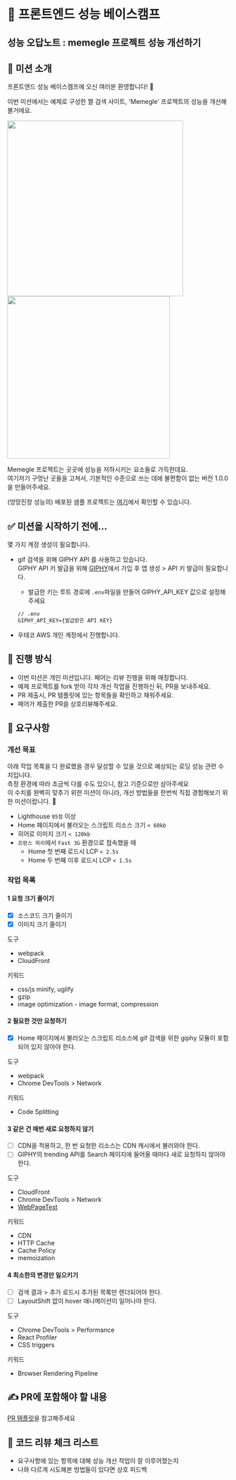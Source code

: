 # 🚀 프론트엔드 성능 베이스캠프
## 성능 오답노트 : memegle 프로젝트 성능 개선하기

## 📕 미션 소개

프론트엔드 성능 베이스캠프에 오신 여러분 환영합니다! 🤗

이번 미션에서는 예제로 구성한 짤 검색 사이트, 'Memegle' 프로젝트의 성능을 개선해볼거에요.     
    
<img width=400 src="https://user-images.githubusercontent.com/81607552/129674696-2fe7251b-90fe-4dec-8bc5-5d47bcc9159c.png"> <img width=370 src="https://user-images.githubusercontent.com/81607552/129674723-03d93732-1aba-42ca-a7cf-d2abe1005847.png">
    
Memegle 프로젝트는 곳곳에 성능을 저하시키는 요소들로 가득한데요.     
여기저기 구멍난 곳들을 고쳐서, 기본적인 수준으로 쓰는 데에 불편함이 없는 버전 1.0.0을 만들어주세요. 

(엉망진창 성능의) 배포된 샘플 프로젝트는 [여기](http://frontend-performance-basecamp.s3-website.ap-northeast-2.amazonaws.com)에서 확인할 수 있습니다.

## ✅ 미션을 시작하기 전에...

몇 가지 계정 생성이 필요합니다.

- gif 검색을 위해 GIPHY API 를 사용하고 있습니다.    
  GIPHY API 키 발급을 위해 [GIPHY](https://developers.giphy.com/)에서 가입 후 앱 생성 > API 키 발급이 필요합니다.
    - 발급한 키는 루트 경로에 `.env`파일을 만들어 GIPHY_API_KEY 값으로 설정해주세요

    ```xml
    // .env
    GIPHY_API_KEY={발급받은 API KEY}
    ```

- 우테코 AWS 개인 계정에서 진행합니다. 


## 📅 **진행 방식**

- 이번 미션은 개인 미션입니다. 페어는 리뷰 진행을 위해 매칭합니다.
- 예제 프로젝트를 fork 받아 각자 개선 작업을 진행하신 뒤, PR을 보내주세요.
- PR 제출시, PR 템플릿에 있는 항목들을 확인하고 채워주세요.
- 페어가 제출한 PR을 상호리뷰해주세요.

## **🎯 요구사항**

### 개선 목표

아래 작업 목록을 다 완료했을 경우 달성할 수 있을 것으로 예상되는 로딩 성능 관련 수치입니다.     
측정 환경에 따라 조금씩 다를 수도 있으니, 참고 기준으로만 삼아주세요     
이 수치를 완벽히 맞추기 위한 미션이 아니라, 개선 방법들을 한번씩 직접 경험해보기 위한 미션이랍니다. 🙂

- Lighthouse `95점` 이상
- Home 페이지에서 불러오는 스크립트 리소스 크기 `< 60kb`
- 히어로 이미지 크기 `< 120kb`
- `프랑스 파리`에서 `Fast 3G` 환경으로 접속했을 때
    - Home 첫 번째 로드시 LCP `< 2.5s`
    - Home 두 번째 이후 로드시 LCP `< 1.5s`

### 작업 목록

#### 1 요청 크기 줄이기
- [x]  소스코드 크기 줄이기
- [x]  이미지 크기 줄이기

도구
- webpack
- CloudFront

키워드
- css/js minify, uglify
- gzip
- image optimization - image format, compression
    
    
#### 2 필요한 것만 요청하기
- [x]  Home 페이지에서 불러오는 스크립트 리소스에 gif 검색을 위한 giphy 모듈이 포함되어 있지 않아야 한다.

도구
- webpack
- Chrome DevTools > Network

키워드
- Code Splitting
    
    
#### 3 같은 건 매번 새로 요청하지 않기
- [ ]  CDN을 적용하고, 한 번 요청한 리소스는 CDN 캐시에서 불러와야 한다.
- [ ]  GIPHY의 trending API를 Search 페이지에 들어올 때마다 새로 요청하지 않아야 한다.

도구
- CloudFront
- Chrome DevTools > Network
- [WebPageTest](https://www.webpagetest.org/)

키워드
- CDN
- HTTP Cache
- Cache Policy
- memoization
    
    
#### 4 최소한의 변경만 일으키기
- [ ]  검색 결과 > 추가 로드시 추가된 목록만 렌더되어야 한다.
- [ ]  LayoutShift 없이 hover 애니메이션이 일어나야 한다.

도구
- Chrome DevTools > Performance
- React Profiler
- CSS triggers

키워드
- Browser Rendering Pipeline
    
    
## ✍️ PR에 포함해야 할 내용

[PR 템플릿](https://github.com/woowacourse/frontend-performance-basecamp/blob/main/.github/pull_request_template.md)을 참고해주세요


## 👀 코드 리뷰 체크 리스트

- 요구사항에 있는 항목에 대해 성능 개선 작업이 잘 이루어졌는지
- 나와 다르게 시도해본 방법들이 있다면 상호 피드백
